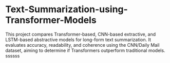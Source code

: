 # Text-Summarization-using-Transformer-Models
This project compares Transformer-based, CNN-based extractive, and LSTM-based abstractive models for long-form text summarization. It evaluates accuracy, readability, and coherence using the CNN/Daily Mail dataset, aiming to determine if Transformers outperform traditional models. 
ssssss
